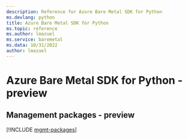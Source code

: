 ```yaml
---
description: Reference for Azure Bare Metal SDK for Python
ms.devlang: python
title: Azure Bare Metal SDK for Python
ms.topic: reference
ms.author: lmazuel
ms.service: baremetal
ms.data: 10/31/2022
author: lmazuel
---
```

# Azure Bare Metal SDK for Python - preview

## Management packages - preview
[!INCLUDE [mgmt-packages](bare-metal-mgmt-index.md)]
